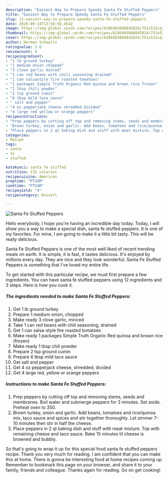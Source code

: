 ```yaml
---
description: "Easiest Way to Prepare Speedy Santa Fe Stuffed Peppers"
title: "Easiest Way to Prepare Speedy Santa Fe Stuffed Peppers"
slug: 11-easiest-way-to-prepare-speedy-santa-fe-stuffed-peppers
date: 2020-09-14T13:50:58.454Z
image: https://img-global.cpcdn.com/recipes/6286483808845824/751x532cq70/santa-fe-stuffed-peppers-recipe-main-photo.jpg
thumbnail: https://img-global.cpcdn.com/recipes/6286483808845824/751x532cq70/santa-fe-stuffed-peppers-recipe-main-photo.jpg
cover: https://img-global.cpcdn.com/recipes/6286483808845824/751x532cq70/santa-fe-stuffed-peppers-recipe-main-photo.jpg
author: Herman Schwartz
ratingvalue: 3.6
reviewcount: 4
recipeingredient:
- "1 lb ground turkey"
- "1 medium onion chopped"
- "3 clove garlic minced"
- "1 can red beans with chili seasoning drained"
- "1 can salsastyle fire roasted tomatoes"
- "1 packages Simple Truth Organic Red quinoa and brown rice frozen"
- "1 tbsp chili powder"
- "2 tsp ground cumin"
- "6 tbsp mild taco sauce"
- " salt and pepper"
- "4 oz pepperjack cheese shredded divided"
- "4 large red yellow or orange peppers"
recipeinstructions:
- "Prep peppers by cutting off top and removing stems, seeds and membranes. Boil water and submerge peppers for 3 minutes. Set aside. Preheat oven to 350."
- "Brown turkey, onion and garlic. Add beans, tomatoes and rice/quinoa mix, taco sauce and spices and stir together thoroughly. Let simmer 7-10 minutes then stir in half the cheese."
- "Place peppers in 2 qt baking dish and stuff with meat mixture. Top with remaining cheese and taco sauce. Bake 15 minutes til cheese is browned and bubbly."
categories:
- Recipe
tags:
- santa
- fe
- stuffed

katakunci: santa fe stuffed 
nutrition: 135 calories
recipecuisine: American
preptime: "PT24M"
cooktime: "PT54M"
recipeyield: "4"
recipecategory: Dessert

---
```



![Santa Fe Stuffed Peppers](https://img-global.cpcdn.com/recipes/6286483808845824/751x532cq70/santa-fe-stuffed-peppers-recipe-main-photo.jpg)

Hello everybody, I hope you're having an incredible day today. Today, I will show you a way to make a special dish, santa fe stuffed peppers. It is one of my favorites. For mine, I am going to make it a little bit tasty. This will be really delicious.

Santa Fe Stuffed Peppers is one of the most well liked of recent trending meals on earth. It is simple, it is fast, it tastes delicious. It's enjoyed by millions every day. They are nice and they look wonderful. Santa Fe Stuffed Peppers is something that I've loved my entire life.




To get started with this particular recipe, we must first prepare a few ingredients. You can have santa fe stuffed peppers using 12 ingredients and 3 steps. Here is how you cook it.

<!--inarticleads1-->

##### The ingredients needed to make Santa Fe Stuffed Peppers:

1. Get 1 lb ground turkey
1. Prepare 1 medium onion, chopped
1. Make ready 3 clove garlic, minced
1. Take 1 can red beans with chili seasoning, drained
1. Get 1 can salsa-style fire roasted tomatoes
1. Make ready 1 packages Simple Truth Organic Red quinoa and brown rice (frozen)
1. Make ready 1 tbsp chili powder
1. Prepare 2 tsp ground cumin
1. Prepare 6 tbsp mild taco sauce
1. Get  salt and pepper
1. Get 4 oz pepperjack cheese, shredded, divided
1. Get 4 large red, yellow or orange peppers




<!--inarticleads2-->

##### Instructions to make Santa Fe Stuffed Peppers:

1. Prep peppers by cutting off top and removing stems, seeds and membranes. Boil water and submerge peppers for 3 minutes. Set aside. Preheat oven to 350.
1. Brown turkey, onion and garlic. Add beans, tomatoes and rice/quinoa mix, taco sauce and spices and stir together thoroughly. Let simmer 7-10 minutes then stir in half the cheese.
1. Place peppers in 2 qt baking dish and stuff with meat mixture. Top with remaining cheese and taco sauce. Bake 15 minutes til cheese is browned and bubbly.




So that's going to wrap it up for this special food santa fe stuffed peppers recipe. Thank you very much for reading. I am confident that you can make this at home. There is gonna be interesting food at home recipes coming up. Remember to bookmark this page on your browser, and share it to your family, friends and colleague. Thanks again for reading. Go on get cooking!
